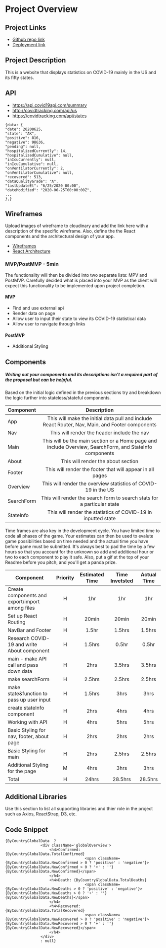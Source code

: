 # Project Overview

## Project Links

- [Github repo link](https://github.com/koobcbc/covid-19-tracker)
- [Deployment link](https://covid19-tracker-koo.netlify.app/)

## Project Description

This is a website that displays statistics on COVID-19 mainly in the US and its fifty states.

## API

- https://api.covid19api.com/summary
- http://covidtracking.com/api/us
- https://covidtracking.com/api/states

```
{data: {
"date": 20200625,
"state": "AK",
"positive": 816,
"negative": 98636,
"pending": null,
"hospitalizedCurrently": 14,
"hospitalizedCumulative": null,
"inIcuCurrently": null,
"inIcuCumulative": null,
"onVentilatorCurrently": 2,
"onVentilatorCumulative": null,
"recovered": 513,
"dataQualityGrade": "A",
"lastUpdateEt": "6/25/2020 00:00",
"dateModified": "2020-06-25T00:00:00Z",
...
},}
```


## Wireframes

Upload images of wireframe to cloudinary and add the link here with a description of the specific wireframe. Also, define the the React components and the architectural design of your app.

- [Wireframes](https://www.figma.com/file/mxErMgMKl56Hn3laXCMwty/COVID-19-design?node-id=0%3A1)
- [React Architecture](https://www.figma.com/file/xaMLzFv4FNGUxbAU4Az9cV/React-Architecture?node-id=0%3A1)


### MVP/PostMVP - 5min

The functionality will then be divided into two separate lists: MPV and PostMVP.  Carefully decided what is placed into your MVP as the client will expect this functionality to be implemented upon project completion.  

#### MVP
- Find and use external api 
- Render data on page 
- Allow user to input their state to view its COVID-19 statistical data
- Allow user to navigate through links

#### PostMVP

- Additional Styling

## Components
##### Writing out your components and its descriptions isn't a required part of the proposal but can be helpful.

Based on the initial logic defined in the previous sections try and breakdown the logic further into stateless/stateful components. 

| Component | Description | 
| --- | :---: |  
| App | This will make the initial data pull and include React Router, Nav, Main, and Footer components| 
| Nav | This will render the header include the nav | 
| Main | This will be the main section or a Home page and include Overview, SearchForm, and StateInfo components| 
| About | This will render the about section | 
| Footer | This will render the footer that will appear in all pages | 
| Overview | This will render the overview statistics of COVID-19 in the US | 
| SearchForm | This will render the search form to search stats for a particular state | 
| StateInfo | This will render the statistics of COVID-19 in inputted state | 


Time frames are also key in the development cycle.  You have limited time to code all phases of the game.  Your estimates can then be used to evalute game possibilities based on time needed and the actual time you have before game must be submitted. It's always best to pad the time by a few hours so that you account for the unknown so add and additional hour or two to each component to play it safe. Also, put a gif at the top of your Readme before you pitch, and you'll get a panda prize.

| Component | Priority | Estimated Time | Time Invetsted | Actual Time |
| --- | :---: |  :---: | :---: | :---: |
| Create components and export/import among files| H | 1hr| 1hr | 1hr |
| Set up React Routing | H | 20min| 20min | 20min |
| NavBar and Footer | H | 1.5hr| 1.5hrs | 1.5hrs |
| Research COVID-19 and write About component | H | 1.5hrs| 0.5hr | 0.5hr |
| main - make API call and pass down data | H | 2hrs| 3.5hrs | 3.5hrs |
| make searchForm | H | 2.5hrs| 2.5hrs | 2.5hrs |
| make state&function to pass up user input | H | 1.5hrs| 3hrs | 3hrs |
| create stateInfo component | H | 2hrs| 4hrs | 4hrs |
| Working with API | H | 4hrs| 5hrs | 5hrs |
| Basic Styling for nav, footer, about page | H | 2hrs| 2hrs | 2hrs |
| Basic Styling for main | H | 2hrs| 2.5hrs | 2.5hrs |
| Additional Styling for the page | M | 4hrs| 3hrs | 3hrs |
| Total | H | 24hrs| 28.5hrs| 28.5hrs|

## Additional Libraries
 Use this section to list all supporting libraries and thier role in the project such as Axios, ReactStrap, D3, etc. 

## Code Snippet

```
{ByCountryGlobalData  ?
                <div className='globalOverview'>
                    <h4>Confirmed: {ByCountryGlobalData.TotalConfirmed}
                                    <span className={ByCountryGlobalData.NewConfirmed > 0 ? 'positive' : 'negative'}> {ByCountryGlobalData.NewConfirmed > 0 ? '+' : ''}{ByCountryGlobalData.NewConfirmed}</span>
                    </h4>
                    <h4>Death: {ByCountryGlobalData.TotalDeaths}
                                    <span className={ByCountryGlobalData.NewDeaths > 0 ? 'positive' : 'negative'}> {ByCountryGlobalData.NewDeaths > 0 ? '+' : ''}{ByCountryGlobalData.NewDeaths}</span>
                    </h4>
                    <h4>Recovered: {ByCountryGlobalData.TotalRecovered}
                                    <span className={ByCountryGlobalData.NewRecovered > 0 ? 'positive' : 'negative'}> {ByCountryGlobalData.NewRecovered > 0 ? '+' : ''}{ByCountryGlobalData.NewRecovered}</span>
                    </h4>
                </div>
                : null}
```

